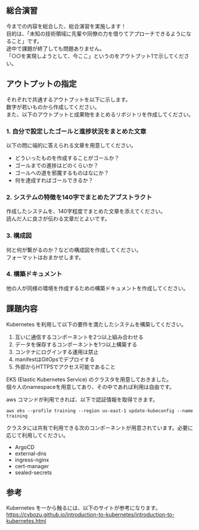 ## 総合演習

今までの内容を総合した、総合演習を実施します！  
目的は、「未知の技術領域に先輩や同僚の力を借りてアプローチできるようになること」です。  
途中で課題が終了しても問題ありません。  
「○○を実現しようとして、今ここ」というのをアウトプット1で示してください。  

## アウトプットの指定

それぞれで共通するアウトプットを以下に示します。  
数字が若いものから作成してください。  
また、以下のアウトプットと成果物をまとめるリポジトリを作成してください。

### 1. 自分で設定したゴールと進捗状況をまとめた文章

以下の問に端的に答えられる文章を用意してください。  

- どういったものを作成することがゴールか？
- ゴールまでの進捗はどのくらいか？
- ゴールへの道を邪魔するものはなにか？
- 何を達成すればゴールできるか？

### 2. システムの特徴を140字でまとめたアブストラクト

作成したシステムを、140字程度でまとめた文章を添えてください。  
読んだ人に良さが伝わる文章だとよいです。   

### 3. 構成図

何と何が繋がるのか？などの構成図を作成してください。  
フォーマットはおまかせします。  

### 4. 構築ドキュメント

他の人が同様の環境を作成するための構築ドキュメントを作成してください。  

## 課題内容

Kubernetes を利用して以下の要件を満たしたシステムを構築してください。  

1. 互いに通信するコンポーネントを2つ以上組み合わせる
1. データを保存するコンポーネントを1つ以上構築する
1. コンテナにログインする運用は禁止
1. manifestはGitOpsでデプロイする
1. 外部からHTTPSでアクセス可能であること

EKS (Elastic Kubernetes Service) のクラスタを用意しておきました。  
個々人のnamespaceを用意してあり、その中であれば利用は自由です。  

aws コマンドが利用できれば、以下で認証情報を取得できます。  

```
aws eks --profile training --region us-east-1 update-kubeconfig --name training
```

クラスタには共有で利用できる次のコンポーネントが用意されています。必要に応じて利用してください。

* ArgoCD
* external-dns
* ingress-nginx
* cert-manager
* sealed-secrets

## 参考

Kubernetes を一から触るには、以下のサイトが参考になります。  
https://cybozu.github.io/introduction-to-kubernetes/introduction-to-kubernetes.html
